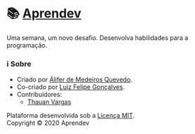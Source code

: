 # 📚 [Aprendev](https://aprendev.netlify.com/)

Uma semana, um novo desafio. Desenvolva habilidades para a programação.

### ℹ️ Sobre

- Criado por [Álifer de Medeiros Quevedo](https://github.com/Goufix).
- Co-criado por [Luiz Felipe Gonçalves](https://luizfelipe.dev).
- Contribuidores:
  - [Thauan Vargas](https://github.com/thauanvargas)
  
Plataforma desenvolvida sob a [Licença MIT](https://github.com/aprendev-hq/aprendev/blob/mater/LICENSE).  
Copyright &copy; 2020 Aprendev
